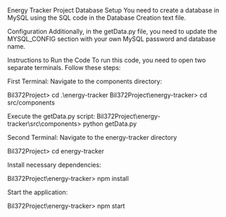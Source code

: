 Energy Tracker Project
Database Setup
You need to create a database in MySQL using the SQL code in the Database Creation text file.

Configuration
Additionally, in the getData.py file, you need to update the MYSQL_CONFIG section with your own MySQL password and database name.

Instructions to Run the Code
To run this code, you need to open two separate terminals. Follow these steps:

First Terminal:
Navigate to the components directory:

Bil372Project> cd .\energy-tracker
Bil372Project\energy-tracker> cd src/components

Execute the getData.py script: Bil372Project\energy-tracker\src\components> python getData.py

Second Terminal:
Navigate to the energy-tracker directory

Bil372Project> cd energy-tracker

Install necessary dependencies:

Bil372Project\energy-tracker> npm install

Start the application:

Bil372Project\energy-tracker> npm start